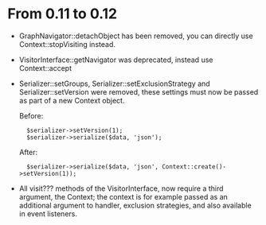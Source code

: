 From 0.11 to 0.12
=================

- GraphNavigator::detachObject has been removed, you can directly use Context::stopVisiting instead.
- VisitorInterface::getNavigator was deprecated, instead use Context::accept
- Serializer::setGroups, Serializer::setExclusionStrategy and Serializer::setVersion were removed, these settings must
  now be passed as part of a new Context object.

    Before:

        $serializer->setVersion(1);
        $serializer->serialize($data, 'json');

    After:

        $serializer->serialize($data, 'json', Context::create()->setVersion(1));

- All visit??? methods of the VisitorInterface, now require a third argument, the Context; the context is for example
  passed as an additional argument to handler, exclusion strategies, and also available in event listeners.
